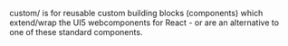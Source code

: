 custom/ is for reusable custom building blocks (components) which extend/wrap the UI5 webcomponents for React - or are
an alternative to one of these standard components.
